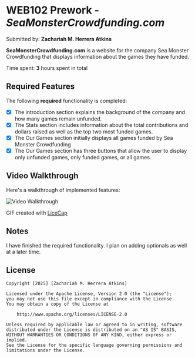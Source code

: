 # WEB102 Prework - *SeaMonsterCrowdfunding.com*

Submitted by: **Zachariah M. Herrera Atkins**

**SeaMonsterCrowdfunding.com** is a website for the company Sea Monster Crowdfunding that displays information about the games they have funded.

Time spent: **3** hours spent in total

## Required Features

The following **required** functionality is completed:

* [x] The introduction section explains the background of the company and how many games remain unfunded.
* [x] The Stats section includes information about the total contributions and dollars raised as well as the top two most funded games.
* [x] The Our Games section initially displays all games funded by Sea Monster Crowdfunding
* [x] The Our Games section has three buttons that allow the user to display only unfunded games, only funded games, or all games.

## Video Walkthrough

Here's a walkthrough of implemented features:

<img src='https://imgur.com/a/vx2ygGA' title='Video Walkthrough' width='' alt='Video Walkthrough' />

GIF created with [LiceCap](https://www.cockos.com/licecap/)

## Notes

I have finished the required functionality. I plan on adding optionals as well at a later time.

## License

    Copyright [2025] [Zachariah M. Herrera Atkins]

    Licensed under the Apache License, Version 2.0 (the "License");
    you may not use this file except in compliance with the License.
    You may obtain a copy of the License at

        http://www.apache.org/licenses/LICENSE-2.0

    Unless required by applicable law or agreed to in writing, software
    distributed under the License is distributed on an "AS IS" BASIS,
    WITHOUT WARRANTIES OR CONDITIONS OF ANY KIND, either express or implied.
    See the License for the specific language governing permissions and
    limitations under the License.

